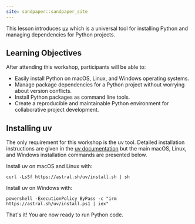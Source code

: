 ```yaml
---
site: sandpaper::sandpaper_site
---
```


This lesson introduces [uv](https://docs.astral.sh/uv/) which is a universal tool for installing Python and managing dependencies for Python projects.

## Learning Objectives

After attending this workshop, participants will be able to:

- Easily install Python on macOS, Linux, and Windows operating systems.
- Manage package dependencies for a Python project without worrying about version conflicts.
- Install Python packages as command line tools.
- Create a reproducible and maintainable Python environment for collaborative project development.

## Installing uv

The only requirement for this workshop is the uv tool. Detailed installation instructions are given in the [uv documentation](https://docs.astral.sh/uv/getting-started/installation/) but the main macOS, Linux, and Windows installation commands are presented below.

Install uv on macOS and Linux with:

```
curl -LsSf https://astral.sh/uv/install.sh | sh
```

Install uv on Windows with:

```
powershell -ExecutionPolicy ByPass -c "irm https://astral.sh/uv/install.ps1 | iex"
```

That's it! You are now ready to run Python code.
